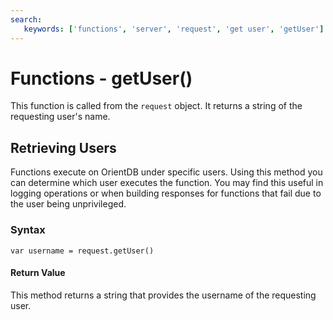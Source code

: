 ```yaml
---
search:
   keywords: ['functions', 'server', 'request', 'get user', 'getUser']
---
```


# Functions - getUser()

This function is called from the `request` object.  It returns a string of the requesting user's name.

## Retrieving Users

Functions execute on OrientDB under specific users.  Using this method you can determine which user executes the function.  You may find this useful in logging operations or when building responses for functions that fail due to the user being unprivileged.

### Syntax

```
var username = request.getUser()
```

#### Return Value

This method returns a string that provides the username of the requesting user.
